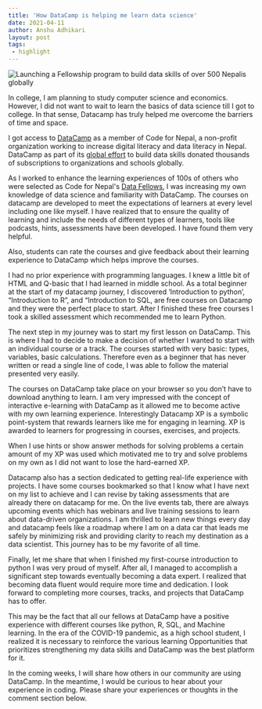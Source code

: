 ```yaml
---
title: 'How DataCamp is helping me learn data science'
date: 2021-04-11
author: Anshu Adhikari
layout: post
tags:
 - highlight
---
```


<img src="https://codefornepal.org/data-fellowship/assets/og-image.jpeg" alt="Launching a Fellowship program to build data skills of over 500 Nepalis globally">


In college, I am planning to study computer science and economics. However, I did not want to wait to learn the basics of data science till I got to college. In that sense, Datacamp has truly helped me overcome the barriers of time and space. 

I got access to [DataCamp](https://www.datacamp.com/) as a member of Code for Nepal, a non-profit organization working to increase digital literacy and data literacy in Nepal. DataCamp as part of its [global effort](https://www.datacamp.com/community/blog/datacamp-donates-50-partners) to build data skills donated thousands of subscriptions to organizations and schools globally. 

As I worked to enhance the learning experiences of 100s of others who were selected as Code for Nepal's [Data Fellows](https://codefornepal.org/2021/02/14/launching-a-fellowship-program-to-build-data-skills-of-over-500-nepalis-globally), I was increasing my own knowledge of data science and familiarity with DataCamp. The courses on datacamp are developed to meet the expectations of learners at every level including one like myself. I have realized that to ensure the quality of learning and include the needs of different types of learners, tools like podcasts, hints, assessments have been developed. I have found them very helpful.

Also, students can rate the courses and give feedback about their learning experience to DataCamp which helps improve the courses. 

I had no prior experience with programming languages. I knew a little bit of HTML and Q-basic that I had learned in middle school. As a total beginner at the start of my datacamp journey, I discovered ‘Introduction to python’, “Introduction to R”, and “Introduction to SQL, are free courses on Datacamp and they were the perfect place to start. After I finished these free courses I took a skilled assessment which recommended me to learn Python. 

The next step in my journey was to start my first lesson on DataCamp. This is where I had to decide to make a decision of whether I wanted to start with an individual course or a track. The courses started with very basic: types, variables, basic calculations. Therefore even as a beginner that has never written or read a single line of code, I was able to follow the material presented very easily. 

The courses on DataCamp take place on your browser so you don’t have to download anything to learn. I am very impressed with the concept of interactive e-learning with DataCamp as it allowed me to become active with my own learning experience. Interestingly Datacamp XP is a symbolic point-system that rewards learners like me for engaging in learning. XP is awarded to learners for progressing in courses, exercises, and projects. 

When I use hints or show answer methods for solving problems a certain amount of my XP was used which motivated me to try and solve problems on my own as I did not want to lose the hard-earned XP.  

Datacamp also has a section dedicated to getting real-life experience with projects. I have some courses bookmarked so that I know what I have next on my list to achieve and I can revise by taking assessments that are already there on datacamp for me. On the live events tab, there are always upcoming events which has webinars and live training sessions to learn about data-driven organizations. I am thrilled to learn new things every day and datacamp feels like a roadmap where I am on a data car that leads me safely by minimizing risk and providing clarity to reach my destination as a data scientist. This journey has to be my favorite of all time.

Finally, let me share that when I finished my first-course introduction to python I was very proud of myself. After all, I managed to accomplish a significant step towards eventually becoming a data expert. I realized that becoming data fluent would require more time and dedication. I look forward to completing more courses, tracks, and projects that DataCamp has to offer. 

This may be the fact that all our fellows at DataCamp have a positive experience with different courses like python, R, SQL, and Machine learning. In the era of the COVID-19 pandemic, as a high school student, I realized it is necessary to reinforce the various learning Opportunities that prioritizes strengthening my data skills and DataCamp was the best platform for it. 

In the coming weeks, I will share how others in our community are using DataCamp. In the meantime, I would be curious to hear about your experience in coding. Please share your experiences or thoughts in the comment section below. 
